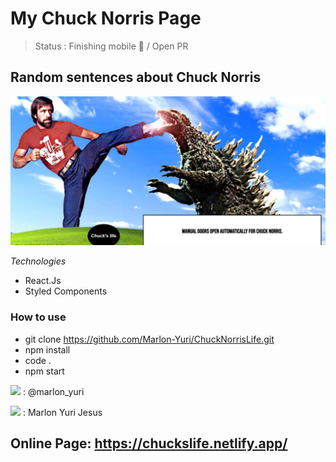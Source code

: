 # My Chuck Norris Page

> Status : Finishing mobile 🚧 / Open PR


## Random sentences about Chuck Norris

<img width ='600px' src ='https://github.com/Marlon-Yuri/ChuckNorrisLife/blob/master/src/assets/chuckreadme.png' />

*Technologies*

+ React.Js
+ Styled Components


### How to use
 
 - git clone https://github.com/Marlon-Yuri/ChuckNorrisLife.git
 - npm install
 - code .
 - npm start
 
<img src ='https://img.shields.io/badge/Instagram-E4405F?style=for-the-badge&logo=instagram&logoColor=white' /> : @marlon_yuri

<img src ='https://img.shields.io/badge/LinkedIn-0077B5?style=for-the-badge&logo=linkedin&logoColor=white' />  : Marlon Yuri Jesus

## Online Page: https://chuckslife.netlify.app/
